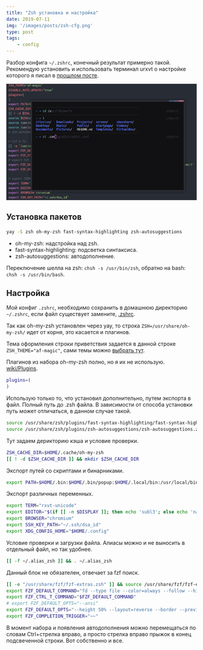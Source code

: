 ```yaml
---
title: "Zsh установка и настройка"
date: 2019-07-11
img: '/images/posts/zsh-cfg.png'
type: post
tags:
    - config
---
```


Разбор конфига `~/.zshrc`, конечный результат примерно такой. Рекомендую установить и использовать терминал urxvt о настройке которого я писал в [прошлом посте](/posts/urxvt-config).

![Zsh](/images/posts/zsh-cfg.png)

## Установка пакетов

```bash
yay -S zsh oh-my-zsh fast-syntax-highlighting zsh-autosuggestions
```

- oh-my-zsh: надстройка над zsh.
- fast-syntax-highlighting: подсветка синтаксиса.
- zsh-autosuggestions: автодополнение.

Переключение шелла на zsh: `chsh -s /usr/bin/zsh`, обратно на bash: `chsh -s /usr/bin/bash`.

## Настройка

Мой конфиг `.zshrc`, необходимо сохранить в домашнюю директорию `~/.zshrc`, если файл существует замените, [.zshrc](https://github.com/creio/dots/blob/master/.zshrc).

Так как oh-my-zsh установлен через yay, то строка `ZSH=/usr/share/oh-my-zsh/` идет от корня, это касается и плагинов.

Тема оформления строки приветствия задается в данной строке `ZSH_THEME="af-magic"`, сами темы можно [выбрать тут](https://github.com/robbyrussell/oh-my-zsh/wiki/Themes).

Плагинов из набора oh-my-zsh полно, но я их не использую. [wiki/Plugins](https://github.com/robbyrussell/oh-my-zsh/wiki/Plugins).

```bash
plugins=(
)
```

Использую только то, что установил дополнительно, путем экспорта в файл. Полный путь до .zsh файла. В зависимости от способа установки путь может отличаться, в данном случае такой.

```bash
source /usr/share/zsh/plugins/fast-syntax-highlighting/fast-syntax-highlighting.plugin.zsh
source /usr/share/zsh/plugins/zsh-autosuggestions/zsh-autosuggestions.zsh
```

Тут задаем дерикторию кэша и условие проверки.

```bash
ZSH_CACHE_DIR=$HOME/.cache/oh-my-zsh
[[ ! -d $ZSH_CACHE_DIR ]] && mkdir $ZSH_CACHE_DIR
```

Экспорт путей со скриптами и бинарниками.

```bash
export PATH=$HOME/.bin:$HOME/.bin/popup:$HOME/.local/bin:/usr/local/bin:$PATH
```

Экспорт различных переменных.

```bash
export TERM="rxvt-unicode"
export EDITOR="$(if [[ -n $DISPLAY ]]; then echo 'subl3'; else echo 'nano'; fi)"
export BROWSER="chromium"
export SSH_KEY_PATH="~/.ssh/dsa_id"
export XDG_CONFIG_HOME="$HOME/.config"
```

Условие проверки и загрузки файла. Алиасы можно и не выносить в отдельный файл, но так удобнее.

```bash
[[ -f ~/.alias_zsh ]] && . ~/.alias_zsh
```

Данный блок не обязателен, отвечает за fzf поиск.

```bash
[[ -e "/usr/share/fzf/fzf-extras.zsh" ]] && source /usr/share/fzf/fzf-extras.zsh
export FZF_DEFAULT_COMMAND="fd --type file --color=always --follow --hidden --exclude .git"
export FZF_CTRL_T_COMMAND="$FZF_DEFAULT_COMMAND"
# export FZF_DEFAULT_OPTS="--ansi"
export FZF_DEFAULT_OPTS="--height 50% --layout=reverse --border --preview 'file {}' --preview-window down:1"
export FZF_COMPLETION_TRIGGER="~~"
```

В момент набора и появления автодополнения можно перемещаться по словам Ctrl+стрелка вправо, а просто стрелка вправо прыжок в конец подсвеченной строки. Вот собственно и все.

